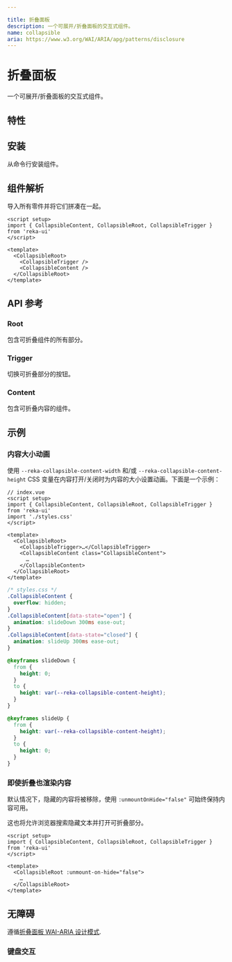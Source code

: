 ```yaml
---

title: 折叠面板
description: 一个可展开/折叠面板的交互式组件。
name: collapsible
aria: https://www.w3.org/WAI/ARIA/apg/patterns/disclosure
---
```


# 折叠面板

<Description>
一个可展开/折叠面板的交互式组件。
</Description>

<ComponentPreview name="Collapsible" />

## 特性

<Highlights
  :features="[
    '全键盘导航',
    '可以是受控的或非受控的',
  ]"
/>

## 安装

从命令行安装组件。

<InstallationTabs value="reka-ui" />

## 组件解析

导入所有零件并将它们拼凑在一起。

```vue
<script setup>
import { CollapsibleContent, CollapsibleRoot, CollapsibleTrigger } from 'reka-ui'
</script>

<template>
  <CollapsibleRoot>
    <CollapsibleTrigger />
    <CollapsibleContent />
  </CollapsibleRoot>
</template>
```

## API 参考

### Root

包含可折叠组件的所有部分。

<!-- @include: @/zh/meta/CollapsibleRoot.md -->

<DataAttributesTable
  :data="[
    {
      attribute: '[data-state]',
      values: ['open', 'closed'],
    },
    {
      attribute: '[data-disabled]',
      values: '禁用时存在',
    },
  ]"
/>

### Trigger

切换可折叠部分的按钮。

<!-- @include: @/zh/meta/CollapsibleTrigger.md -->

<DataAttributesTable
  :data="[
    {
      attribute: '[data-state]',
      values: ['open', 'closed'],
    },
    {
      attribute: '[data-disabled]',
      values: '禁用时存在',
    },
  ]"
/>

### Content

包含可折叠内容的组件。

<PresenceCallout />

<!-- @include: @/zh/meta/CollapsibleContent.md -->

<DataAttributesTable
  :data="[
    {
      attribute: '[data-state]',
      values: ['open', 'closed'],
    },
    {
      attribute: '[data-disabled]',
      values: '禁用时存在',
    },
  ]"
/>

<CssVariablesTable
  :data="[
    {
      cssVariable: '--reka-collapsible-content-width',
      description: '内容打开/关闭时的宽度。',
    },
    {
      cssVariable: '--reka-collapsible-content-height',
      description: '内容打开/关闭时的高度。',
    },
  ]"
/>

## 示例

### 内容大小动画

使用 `--reka-collapsible-content-width` 和/或 `--reka-collapsible-content-height` CSS 变量在内容打开/关闭时为内容的大小设置动画。下面是一个示例：

```vue line=10
// index.vue
<script setup>
import { CollapsibleContent, CollapsibleRoot, CollapsibleTrigger } from 'reka-ui'
import './styles.css'
</script>

<template>
  <CollapsibleRoot>
    <CollapsibleTrigger>…</CollapsibleTrigger>
    <CollapsibleContent class="CollapsibleContent">
      …
    </CollapsibleContent>
  </CollapsibleRoot>
</template>
```

```css line=17,23
/* styles.css */
.CollapsibleContent {
  overflow: hidden;
}
.CollapsibleContent[data-state="open"] {
  animation: slideDown 300ms ease-out;
}
.CollapsibleContent[data-state="closed"] {
  animation: slideUp 300ms ease-out;
}

@keyframes slideDown {
  from {
    height: 0;
  }
  to {
    height: var(--reka-collapsible-content-height);
  }
}

@keyframes slideUp {
  from {
    height: var(--reka-collapsible-content-height);
  }
  to {
    height: 0;
  }
}
```

### 即使折叠也渲染内容

默认情况下，隐藏的内容将被移除，使用 `:unmountOnHide="false"` 可始终保持内容可用。

这也将允许浏览器搜索隐藏文本并打开可折叠部分。

```vue line=6
<script setup>
import { CollapsibleContent, CollapsibleRoot, CollapsibleTrigger } from 'reka-ui'
</script>

<template>
  <CollapsibleRoot :unmount-on-hide="false">
    …
  </CollapsibleRoot>
</template>
```

## 无障碍

遵循[折叠面板 WAI-ARIA 设计模式](https://www.w3.org/WAI/ARIA/apg/patterns/disclosure).

### 键盘交互

<KeyboardTable
  :data="[
    {
      keys: ['Space'],
      description: '打开/关闭折叠面板',
    },
    {
      keys: ['Enter'],
      description: '打开/关闭折叠面板',
    },
  ]"
/>
